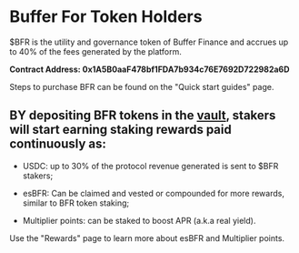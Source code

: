# Buffer For Token Holders

$BFR is the utility and governance token of Buffer Finance and accrues up to 40% of the fees generated by the platform. 

**Contract Address: 0x1A5B0aaF478bf1FDA7b934c76E7692D722982a6D**

Steps to purchase BFR can be found on the "Quick start guides" page. 

## BY depositing BFR tokens in the [vault](https://app.buffer.finance/#/earn), stakers will start earning staking rewards paid continuously as:

- USDC: up to 30% of the protocol revenue generated is sent to $BFR stakers;

- esBFR: Can be claimed and vested or compounded for more rewards, similar to BFR token staking;

- Multiplier points: can be staked to boost APR (a.k.a real yield).


Use the "Rewards" page to learn more about esBFR and Multiplier points.
